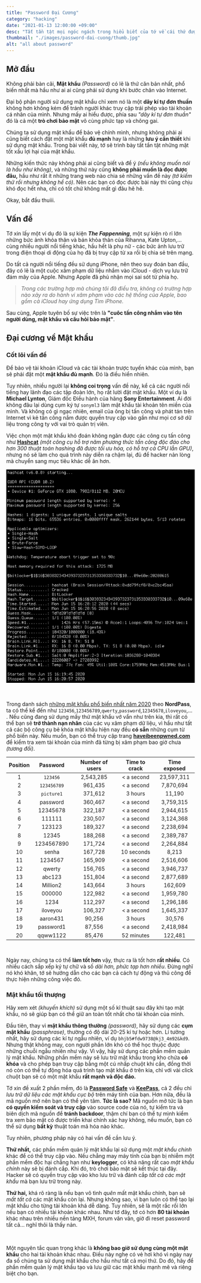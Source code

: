 ```yaml
---
title: "Password Đại Cương"
category: "hacking"
date: "2021-01-13 12:00:00 +09:00"
desc: "Tất tần tật mọi ngóc ngách trong hiểu biết của tớ về cái thứ được gọi là 'Mật khẩu'."
thumbnail: "./images/password-dai-cuong/thumb.jpg"
alt: "all about password"
---
```


## Mở đầu

Không phải bàn cãi, **Mật khẩu** *(Password)* có lẽ là thứ căn bản nhất, phổ biến nhất mà hầu như ai ai cũng phải sử dụng khi bước chân vào Internet.

Đại bộ phận người sử dụng mật khẩu chỉ xem nó là một **dãy kí tự đơn thuần** không hơn không kém để tránh người khác truy cập trái phép vào tài khoản cá nhân của mình. Nhưng mấy ai hiểu được, phía sau *"dãy kí tự đơn thuần"* đó là cả một **trò chơi bảo mật** vô cùng phức tạp và chông gai.

Chúng ta sử dụng mật khẩu để bảo vệ chính mình, nhưng không phải ai cũng biết cách đặt một mật khẩu **đủ mạnh** hay là những **lưu ý cần thiết** khi sử dụng mật khẩu. Trong bài viết này, tớ sẽ trình bày tất tần tật những mặt tốt xấu lợi hại của mật khẩu.

Những kiến thức này không phải ai cũng biết và để ý *(nếu không muốn nói là hầu như không)*, và những thứ này cũng **không phải muốn là đọc được đâu,** hầu như rất ít những trang web nào chia sẻ những vấn đề này *(tớ kiếm thử rồi nhưng không hề có)*. Nên các bạn có đọc được bài này thì cũng chịu khó đọc hết nha, chỉ có tốt chứ không mất gì đâu hê hê.

Okay, bắt đầu thuiii.

## Vấn đề

Tớ xin lấy một ví dụ đó là sự kiện ***The Fappenning***, một sự kiện rò rỉ lớn những bức ảnh khỏa thân và bán khỏa thân của Rihanna, Kate Upton,... cùng nhiều người nổi tiếng khác, hầu hết là phụ nữ - các bức ảnh lưu trữ trong điện thoại di động của họ đã bị truy cập từ xa rồi bị chia sẻ trên mạng.

Do tất cả người nổi tiếng đều sử dụng iPhone, nên theo suy đoán ban đầu, đây có lẽ là một cuộc xâm phạm dữ liệu nhắm vào iCloud - dịch vụ lưu trữ đám mây của Apple. Nhưng Apple đã phủ nhận mọi sai sót từ phía họ.

>*Trong các trường hợp mà chúng tôi đã điều tra, không có trường hợp nào xảy ra do hành vi xâm phạm vào các hệ thống của Apple, bao gồm cả iCloud hay ứng dụng Tìm iPhone.*

Sau cùng, Apple tuyên bố sự việc trên là **"cuôc tấn công nhắm vào tên người dùng, mật khẩu và câu hỏi bảo mật"**.

## Đại cương về Mật khẩu

### Cốt lõi vấn đề

Để bảo vệ tài khoản iCloud và các tài khoản trược tuyến khác của mình, bạn sẽ phải đặt một **mật khẩu đủ mạnh**. Đó là điều hiển nhiên.

Tuy nhiên, nhiều người lại **không coi trọng** vấn đề này, kể cả các người nổi tiếng hay lãnh đạo các tập đoàn lớn, họ rất lười đặt mật khẩu. Một ví dụ là **Michael Lynton**, Giám đốc Điều hành của hãng **Sony Entertainment**. Ai đời không đâu lại dùng cụm ký tự `sonyml3` làm mật khẩu tài khoản tên miền của mình. Và không có gì ngạc nhiên, email của ông bị tấn công và phát tán trên Internet vì kẻ tấn công nắm được quyền truy cập vào gần như mọi cơ sở dữ liệu trong công ty với vai trò quản trị viên.

Việc chọn một mật khẩu khó đoán không ngăn được các công cụ tấn công như [**Hashcat**](https://github.com/hashcat/hashcat) *(một công cụ hỗ trợ năm phương thức tấn công độc đáo cho hơn 300 thuật toán hashing đã được tối ưu hóa, có hỗ trợ cả CPU lẫn GPU)*, nhưng nó sẽ làm cho quá trình này diễn ra chậm lại, đủ để hacker nản lòng mà chuyển sang mục tiêu khác dễ ăn hơn.

![](images/password-dai-cuong/hashcat.png)

<br>

Trong danh sách [những mật khẩu phổ biến nhất năm 2020](https://nordpass.com/most-common-passwords-list/) theo **NordPass**, ta có thể kể đến như `123456`,`123456789`,`qwerty`,`password`,`12345678`,`iloveyou`,... . Nếu cũng đang sử dụng mấy thứ mật khẩu vớ vẩn như trên kia, thì rất có thể bạn sẽ **trở thành nạn nhân** của các vụ xâm phạm dữ liệu, vì hầu như tất cả các bộ công cụ bẻ khóa mật khẩu hiện nay đều **có sẵn** những cụm từ phổ biến này. Nếu muốn, bạn có thể truy cập trang [**haveibeenpwned.com**](https://haveibeenpwned.com/) để kiểm tra xem tài khoản của mình đã từng bị xâm phạm bao giờ chưa *(tương đối)*.

| Position | Password    | Number of users | Time to crack | Time exposed |
|:--------:|:-----------:|:---------------:|:-------------:|:------------:|
| 1        | `123456`    | 2,543,285       | < a second    | 23,597,311   |
| 2        | `123456789` | 961,435         | < a second    | 7,870,694    |
| 3        | `picture1`  | 371,612         | 3 hours       | 11,190       |
| 4        | password    | 360,467         | < a second    | 3,759,315    |
| 5        | 12345678    | 322,187         | < a second    | 2,944,615    |
| 6        | 111111      | 230,507         | < a second    | 3,124,368    |
| 7        | 123123      | 189,327         | < a second    | 2,238,694    |
| 8        | 12345       | 188,268         | < a second    | 2,389,787    |
| 9        | 1234567890  | 171,724         | < a second    | 2,264,884    |
| 10       | senha       | 167,728         | 10 seconds    | 8,213        |
| 11       | 1234567     | 165,909         | < a second    | 2,516,606    |
| 12       | qwerty      | 156,765         | < a second    | 3,946,737    |
| 13       | abc123      | 151,804         | < a second    | 2,877,689    |
| 14       | Million2    | 143,664         | 3 hours       | 162,609      |
| 15       | 000000      | 122,982         | < a second    | 1,959,780    |
| 16       | 1234        | 112,297         | < a second    | 1,296,186    |
| 17       | iloveyou    | 106,327         | < a second    | 1,645,337    |
| 18       | aaron431    | 90,256          | 3 hours       | 30,576       |
| 19       | password1   | 87,556          | < a second    | 2,418,984    |
| 20       | qqww1122    | 85,476          | 52 minutes    | 122,481      |

<br>

Ngày nay, chúng ta có thể **làm tốt hơn** vậy, thực ra là tốt hơn **rất nhiều**. Có nhiều cách sắp xếp ký tự chữ và số *dài hơn, phức tạp hơn nhiều*. Đừng nghĩ nó khó khăn, tớ sẽ hướng dẫn cho các bạn cả cách tự động và thủ công để thực hiện những công việc đó.

### Mật khẩu tối thượng

Hãy xem xét *(khuyến khích)* sử dụng một số kĩ thuật sau đây khi tạo mật khẩu, nó sẽ giúp bạn có thể giữ an toàn tốt nhất cho tài khoản của mình.

Đầu tiên, thay vì **mật khẩu thông thường** *(password)*, hãy sử dụng các **cụm mật khẩu** *(passphrase)*, thường có độ dài 20-25 kí tự hoặc hơn. Lí tưởng nhất, hãy sử dụng các kí tự ngẫu nhiên, ví dụ `bhjb5#fdw9738@kj3_4m92&kd9`. Nhưng thật không may, con người phần lớn khó có thể học thuộc được những chuỗi ngẫu nhiên như vậy. Vì vậy, hãy sử dụng các phần mềm quản lý mật khẩu. Những phần mềm này sẽ lưu trữ mật khẩu trong kho chứa **có khóa** và cho phép bạn truy cập bằng một cú nhấp chuột khi cần, đồng thời nó còn có thể tự động hóa quá trình tạo mật khẩu ở trên kia, chỉ với vài click chuột bạn sẽ có một mật khẩu **rất mạnh và độc đáo.**

Tớ xin đề xuất 2 phần mềm, đó là [**Password Safe**](https://github.com/pwsafe/pwsafe) và [**KeePass**](https://keepass.info/download.html), cả 2 đều chỉ *lưu trữ dữ liệu các mật khẩu cục bộ* trên máy tính của bạn. Hơn nữa, đều là mã nguồn mở nên bạn có thể yên tâm. **Tức là sao?** Mã nguồn mở tức là bạn **có quyền kiểm soát và truy cập** vào source code của nó, tự kiểm tra và biên dịch mã nguồn để **tránh backdoor**, thậm chí bạn có thể tự mình kiểm tra xem bảo mật có được triển khai chính xác hay không, nếu muốn, bạn có thể sử dụng **bất kỳ** thuật toán mã hóa nào khác.

Tuy nhiên, phương pháp này có hai vấn đề cần lưu ý.

**Thứ nhất,** các phần mềm quản lý mật khẩu lại sử dụng một *mật khẩu chính* khác để có thể truy cập vào. Nếu chẳng may máy tính của bạn bị nhiễm một phần mềm độc hại chẳng hạn như **keylogger**, có khả năng rất cao *mật khẩu chính* này sẽ bị đánh cắp. Khi đó, trò chơi bảo mật sẽ kết thúc tại đây. Hacker sẽ có quyền truy cập vào kho lưu trữ và đánh cắp *tất cả các mật khẩu* mà bạn lưu trữ trong này.

**Thứ hai,** khá rõ ràng là nếu bạn vô tình *quên* mất mật khẩu chính, bạn sẽ *mất tất cả* các mật khẩu còn lại. Nhưng không sao, vì bạn luôn có thể tạo lại mật khẩu cho từng tài khoản khá dễ dàng. Tuy nhiên, sẽ là một rắc rối lớn nếu bạn có nhiều tài khoản khác nhau. Như tớ đây, tớ có hơn **80 tài khoản** khác nhau trên nhiều nền tảng MXH, forum vân vân, giờ đi reset password tất cả... nghĩ thôi là thấy nản.

<br>

Một nguyên tắc quan trọng khác là **không bao giờ sử dụng cùng một mật khẩu** cho hai tài khoản khác nhau. Điều này nghe có vẻ hơi khó vì ngày nay đa số chúng ta sử dụng mật khẩu cho hầu như tất cả mọi thứ. Do đó, hãy để phần mềm quản lý mật khẩu tạo và lưu giữ các mật khẩu mạnh mẽ và riêng biệt cho bạn.

